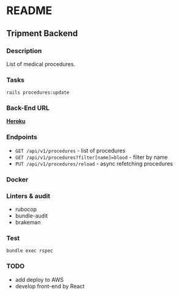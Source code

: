# README
## Tripment Backend

### Description
List of medical procedures.

### Tasks
``` rails procedures:update ```
### Back-End URL
**[Heroku](https://tripment-backend.herokuapp.com/)**
### Endpoints
* `GET /api/v1/procedures` - list of procedures
* `GET /api/v1/procedures?filter[name]=blood` - filter by name
* `PUT /api/v1/procedures/reload` - async refetching procedures

### Docker
### Linters & audit
* rubocop
* bundle-audit
* brakeman

### Test
`bundle exec rspec`

### TODO
* add deploy to AWS
* develop front-end by React
